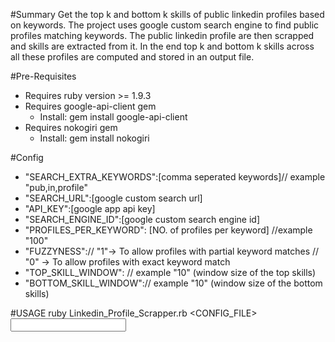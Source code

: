 #Summary
Get the top k and bottom k skills of public linkedin profiles based on keywords.
The project uses google custom search engine to find public profiles matching keywords.
The public linkedin profile are then scrapped and skills are extracted from it.
In the end top k and bottom k skills across all these profiles are computed and stored in an output file.


#Pre-Requisites
* Requires ruby version >= 1.9.3
* Requires google-api-client gem 
     * Install: gem install google-api-client
* Requires nokogiri gem
     * Install: gem install nokogiri
   
   
#Config

* "SEARCH_EXTRA_KEYWORDS":[comma seperated keywords]// example "pub,in,profile"
* "SEARCH_URL":[google custom search url]
* "API_KEY":[google app api key]
* "SEARCH_ENGINE_ID":[google custom search engine id]
* "PROFILES_PER_KEYWORD": [NO. of profiles per keyword] //example "100"
* "FUZZYNESS":<fuzzy factor>// "1"-> To allow profiles with partial keyword matches 
                          // "0" -> To allow profiles with exact  keyword match                                         
* "TOP_SKILL_WINDOW": <Top Window Size>// example "10" (window size of the top skills)
* "BOTTOM_SKILL_WINDOW":<Bottom Window Size>// example "10" (window size of the bottom skills)


#USAGE 
ruby Linkedin_Profile_Scrapper.rb <CONFIG_FILE> <INPUT FILE LOCATION> <OUTPUT FILE LOCATION>
